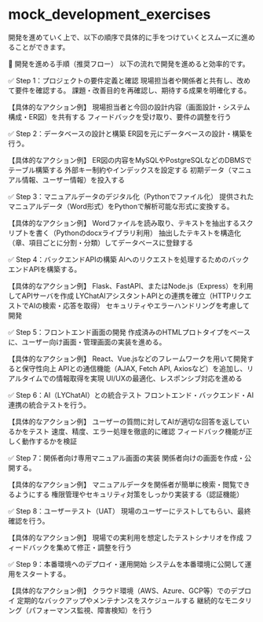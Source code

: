 # mock_development_exercises
開発を進めていく上で、以下の順序で具体的に手をつけていくとスムーズに進めることができます。

🚩 開発を進める手順（推奨フロー）
以下の流れで開発を進めると効率的です。

✅ Step 1：プロジェクトの要件定義と確認
現場担当者や関係者と共有し、改めて要件を確認する。
課題・改善目的を再確認し、期待する成果を明確化する。

【具体的なアクション例】
現場担当者と今回の設計内容（画面設計・システム構成・ER図）を共有する
フィードバックを受け取り、要件の調整を行う

✅ Step 2：データベースの設計と構築
ER図を元にデータベースの設計・構築を行う。

【具体的なアクション例】
ER図の内容をMySQLやPostgreSQLなどのDBMSでテーブル構築する
外部キー制約やインデックスを設定する
初期データ（マニュアル情報、ユーザー情報）を投入する

✅ Step 3：マニュアルデータのデジタル化（Pythonでファイル化）
提供されたマニュアルデータ（Word形式）をPythonで解析可能な形式に変換する。

【具体的なアクション例】
Wordファイルを読み取り、テキストを抽出するスクリプトを書く（Pythonのdocxライブラリ利用）
抽出したテキストを構造化（章、項目ごとに分割・分類）してデータベースに登録する

✅ Step 4：バックエンドAPIの構築
AIへのリクエストを処理するためのバックエンドAPIを構築する。

【具体的なアクション例】
Flask、FastAPI、またはNode.js（Express）を利用してAPIサーバを作成
LYChatAIアシスタントAPIとの連携を確立（HTTPリクエストでAIの検索・応答を取得）
セキュリティやエラーハンドリングを考慮して開発

✅ Step 5：フロントエンド画面の開発
作成済みのHTMLプロトタイプをベースに、ユーザー向け画面・管理画面の実装を進める。

【具体的なアクション例】
React、Vue.jsなどのフレームワークを用いて開発すると保守性向上
APIとの通信機能（AJAX, Fetch API, Axiosなど）を追加し、リアルタイムでの情報取得を実現
UI/UXの最適化、レスポンシブ対応を進める

✅ Step 6：AI（LYChatAI）との統合テスト
フロントエンド・バックエンド・AI連携の統合テストを行う。

【具体的なアクション例】
ユーザーの質問に対してAIが適切な回答を返しているかをテスト
速度、精度、エラー処理を徹底的に確認
フィードバック機能が正しく動作するかを検証

✅ Step 7：関係者向け専用マニュアル画面の実装
関係者向けの画面を作成・公開する。

【具体的なアクション例】
マニュアルデータを関係者が簡単に検索・閲覧できるようにする
権限管理やセキュリティ対策をしっかり実装する（認証機能）

✅ Step 8：ユーザーテスト（UAT）
現場のユーザーにテストしてもらい、最終確認を行う。

【具体的なアクション例】
現場での実利用を想定したテストシナリオを作成
フィードバックを集めて修正・調整を行う

✅ Step 9：本番環境へのデプロイ・運用開始
システムを本番環境に公開して運用をスタートする。

【具体的なアクション例】
クラウド環境（AWS、Azure、GCP等）でのデプロイ
定期的なバックアップやメンテナンスをスケジュールする
継続的なモニタリング（パフォーマンス監視、障害検知）を行う